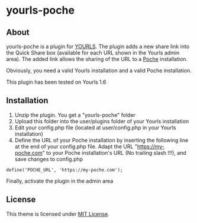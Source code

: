 yourls-poche
============

About
------------

yourls-poche is a plugin for [YOURLS](http://yourls.org/). The plugin adds a new share link into the Quick Share box (available for each URL shown in the Yourls admin area).
The added link allows the sharing of the URL to a [Poche](http://http://www.inthepoche.com/en/) installation.

Obviously, you need a valid Yourls installation and a valid Poche installation.

This plugin has been tested on Yourls 1.6


Installation
------------

1. Unzip the plugin. You get a "yourls-poche" folder
2. Upload this folder into the user/plugins folder of your Yourls installation
3. Edit your config.php file (located at user/config.php in your Yourls installation)
4. Define the URL of your Poche installation by inserting the following line at the end of your config.php file. Adapt the URL "https://my-poche.com" to your Poche installation's URL (No trailing slash !!!), and save changes to config.php

```
define('POCHE_URL', 'https://my-poche.com');
```

Finally, activate the plugin in the admin area



License
------------

This theme is licensed under [MIT License](https://github.com/jonrandoem/yourls-poche/blob/master/LICENSE).

